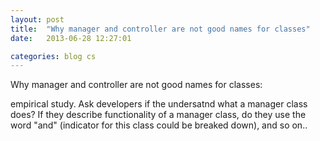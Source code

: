 ```yaml
---
layout: post
title:  "Why manager and controller are not good names for classes"
date:   2013-06-28 12:27:01

categories: blog cs
---
```


Why manager and controller are not good names for classes: 

empirical study. Ask developers if the undersatnd what a manager class does? If they describe functionality of a manager class, do they use the word "and" (indicator for this class could be breaked down), and so on..
